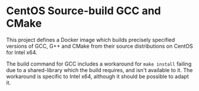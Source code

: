 # CentOS Source-build GCC and CMake

This project defines a Docker image which builds precisely specified versions of GCC, G++ and CMake
from their source distributions on CentOS for Intel x64.

The build command for GCC includes
a workaround for `make install` failing due to a shared-library which the build requires, and
isn't available to it. The workaround is specific to Intel x64, although it should be possible to
adapt it.
